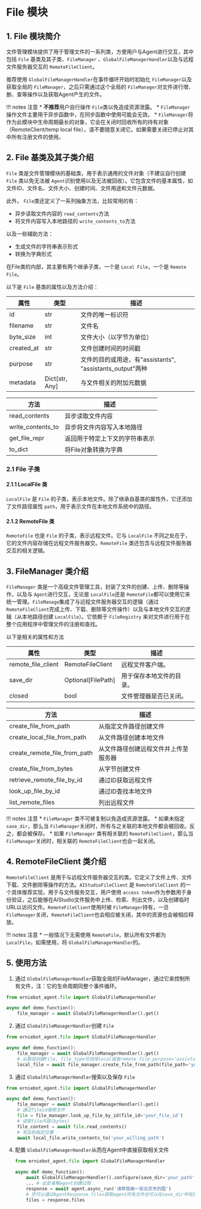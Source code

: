 # File 模块

## 1. File 模块简介

文件管理模块提供了用于管理文件的一系列类，方便用户与Agent进行交互，其中包括 `File` 基类及其子类、`FileManager` 、`GlobalFileManagerHandler`以及与远程文件服务器交互的  `RemoteFileClient`。

推荐使用  `GlobalFileManagerHandler`在事件循环开始时初始化 `FileManager`以及获取全局的 `FileManager`，之后只需通过这个全局的 `FileManager`对文件进行增、删、查等操作以及获取Agent产生的文件。

!!! notes 注意
    * **不推荐**用户自行操作 `File`类以免造成资源泄露。
    * `FileManager`操作文件主要用于异步函数中，在同步函数中使用可能会无效。
    * `FileManager`将作为此模块中生命周期最长的对象，它会在关闭时回收所有的持有对象（RemoteClient/temp local file），请不要随意关闭它。如果需要关闭已停止对其中所有注册文件的使用。

## 2. File 基类及其子类介绍

`File` 类是文件管理模块的基础类，用于表示通用的文件对象（不建议自行创建 `File` 类以免无法被 `Agent`识别使用以及无法被回收）。它包含文件的基本属性，如文件ID、文件名、文件大小、创建时间、文件用途和文件元数据。

此外， `File`类还定义了一系列抽象方法，比较常用的有：

* 异步读取文件内容的 `read_contents`方法
* 将文件内容写入本地路径的 `write_contents_to`方法

以及一些辅助方法：

* 生成文件的字符串表示形式
* 转换为字典形式

在File类的内部，其主要有两个继承子类，一个是 `Local File`，一个是 `Remote File`。

以下是 `File` 基类的属性以及方法介绍：

| 属性       | 类型           | 描述                                                      |
| ---------- | -------------- | --------------------------------------------------------- |
| id         | str            | 文件的唯一标识符                                          |
| filename   | str            | 文件名                                                    |
| byte_size  | int            | 文件大小（以字节为单位）                                  |
| created_at | str            | 文件创建时间的时间戳                                      |
| purpose    | str            | 文件的目的或用途，有"assistants", "assistants_output"两种 |
| metadata   | Dict[str, Any] | 与文件相关的附加元数据                                    |

| 方法              | 描述                           |
| ----------------- | ------------------------------ |
| read_contents     | 异步读取文件内容               |
| write_contents_to | 异步将文件内容写入本地路径     |
| get_file_repr     | 返回用于特定上下文的字符串表示 |
| to_dict           | 将File对象转换为字典           |

### 2.1 File 子类

#### 2.1.1 LocalFile 类

`LocalFile` 是 `File` 的子类，表示本地文件。除了继承自基类的属性外，它还添加了文件路径属性 `path`，用于表示文件在本地文件系统中的路径。

#### 2.1.2 RemoteFile 类

`RemoteFile` 也是 `File` 的子类，表示远程文件。它与 `LocalFile` 不同之处在于，它的文件内容存储在远程文件服务器交。`RemoteFile` 类还包含与远程文件服务器交互的相关逻辑。

## 3. FileManager 类介绍

`FileManager` 类是一个高级文件管理工具，封装了文件的创建、上传、删除等操作，以及与 `Agent`进行交互，无论是  `LocalFile`还是 `RemoteFile`都可以使用它来统一管理。`FileManage`集成了与远程文件服务器交互的逻辑（通过 `RemoteFileClient`完成上传、下载、删除等文件操作）以及与本地文件交互的逻辑（从本地路径创建 `LocalFile`）。它依赖于 `FileRegistry` 来对文件进行用于在整个应用程序中管理文件的注册和查找。

以下是相关的属性和方法

| 属性               | 类型               | 描述                     |
| ------------------ | ------------------ | ------------------------ |
| remote_file_client | RemoteFileClient   | 远程文件客户端。         |
| save_dir           | Optional[FilePath] | 用于保存本地文件的目录。 |
| closed             | bool               | 文件管理器是否已关闭。   |

| 方法                         | 描述                                 |
| ---------------------------- | ------------------------------------ |
| create_file_from_path        | 从指定文件路径创建文件               |
| create_local_file_from_path  | 从文件路径创建本地文件               |
| create_remote_file_from_path | 从文件路径创建远程文件并上传至服务器 |
| create_file_from_bytes       | 从字节创建文件                       |
| retrieve_remote_file_by_id   | 通过ID获取远程文件                   |
| look_up_file_by_id           | 通过ID查找本地文件                   |
| list_remote_files            | 列出远程文件                         |

!!! notes 注意
    * `FileManager` 类不可被复制以免造成资源泄露。
    * 如果未指定 `save_dir`，那么当 `FileManager`关闭时，所有与之关联的本地文件都会被回收。反之，都会被保存。
    * 如果 `FileManager` 类有相关联的 `RemoteFileClient`，那么当 `FileManager`关闭时，相关联的 `RemoteFileClient`也会一起关闭。

## 4. RemoteFileClient 类介绍

`RemoteFileClient` 是用于与远程文件服务器交互的类。它定义了文件上传、文件下载、文件删除等操作的方法。`AIStudioFileClient` 是 `RemoteFileClient` 的一个具体推荐实现，用于与文件服务交互，用户使用 `access token`作为参数用于身份验证，之后能够在AIStudio文件服务中上传、检索、列出文件，以及创建临时URL以访问文件。`RemoteFileClient`使用时被 `FileManager`持有，一旦 `FileManager`关闭，`RemoteFileClient`也会相应被关闭，其中的资源也会被相应释放。

!!! notes 注意
    * 一般情况下无需使用 `RemoteFile`，默认所有文件都为 `LocalFile`，如需使用，将 `GlobalFileManagerHandler`的。

## 5. 使用方法

1. 通过 `GlobalFileManagerHandler`获取全局的FileManager，通过它来控制所有文件，注：它的生命周期同整个事件循环。
```python
from erniebot_agent.file import GlobalFileManagerHandler

async def demo_function():
    file_manager = await GlobalFileManagerHandler().get()  
```
2. 通过 `GlobalFileManagerHandler`创建 `File`
```python
from erniebot_agent.file import GlobalFileManagerHandler

async def demo_function():
    file_manager = await GlobalFileManagerHandler().get()
    # 从路径创建File, file_type可选择local或者remote file_purpose='assistant'代表用于给LLM输入使用
    local_file = await file_manager.create_file_from_path(file_path='your_path', file_type='local')
```
3. 通过 `GlobalFileManagerHandler`搜索以及保存 `File`
```python
from erniebot_agent.file import GlobalFileManagerHandler

async def demo_function():
    file_manager = await GlobalFileManagerHandler().get()
    # 通过fileid搜索文件
    file = file_manager.look_up_file_by_id(file_id='your_file_id')
    # 读取file内容(bytes)
    file_content = await file.read_contents()
    # 写出到指定位置
    await local_file.write_contents_to('your_willing_path')
```
4. 配置 `GlobalFileManagerHandler`从而在Agent中直接获取相关文件
   ```python
   from erniebot_agent.file import GlobalFileManagerHandler

   async def demo_function():
       await GlobalFileManagerHandler().configure(save_dir='your_path') # 需要在事件循环最开始配置
       ... # 此处省略agent创建过程
       response = await agent.async_run('请帮我画一张北京市的图')
       # 您可以通过AgentResponse.files获取agent所有文件也可以在save_dir中找到生成的图片
       files = response.files
   ```